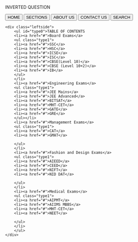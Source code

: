 <!DOCTYPE html>
<html>
 <head>
  <meta charset="utf-8">
  <meta name="viewport" content="width=device-width, initial-scale=1">
  <link type="text/css" rel="stylesheet" href="homestyle.css">
  <title>resources4you</title>
 </head>
 
  <body>
  <div id="top"><div id="intop>"><p>INVERTED QUESTION</p></div></div>
  
  <button onclick="location.href='#'">HOME</button>
  <button onclick="location.href='#'">SECTIONS</button>
  <button onclick="location.href='#'">ABOUT US</button>
  <button onclick="location.href='#'">CONTACT US</button>
  <button onclick="location.href='#'">SEARCH</button>
  
    <div class="leftside">
		<ul id="type0">TABLE OF CONTENTS
		<li><a href="#">Board Exams</a>
		<ul class="type1">
		<li><a href="#">SSC</a>
		<li><a href="#">HSC</a>
		<li><a href="#">ICSE</a>
		<li><a href="#">ISC</a>
		<li><a href="#">CBSE(Level 10)</a>
		<li><a href="#">CBSE (Level 10+2)</a>
		<li><a href="#">IB</a>
		</ul>
		</li>
		<li><a href="#">Engineering Exams</a>
		<ul class="type1">
		<li><a href="#">JEE Mains</a>
		<li><a href="#">JEE Advanced</a>
		<li><a href="#">BITSAT</a>
		<li><a href="#">MHT-CET</a>
		<li><a href="#">GATE</a>
		<li><a href="#">GRE</a>
		</ul></li>
		<li><a href="#">Management Exams</a>
		<ul class="type1">
		<li><a href="#">CAT</a>
		<li><a href="#">GMAT</a>
		
		</ul>
		</li>
		<li><a href="#">Fashion and Design Exams</a>
		<ul class="type1">
		<li><a href="#">AIEED</a>
		<li><a href="#">CEED</a>
		<li><a href="#">NIFT</a>
		<li><a href="#">NID DAT</a>
		
		</ul>
		</li>
		<li><a href="#">Medical Exams</a>
		<ul class="type1">
		<li><a href="#">AIPMT</a>
		<li><a href="#">AIIMS MBBS</a>
		<li><a href="#">MHT-CET</a>
		<li><a href="#">NEET</a>
		
		</ul>
		</li>
		</ul>
	</div>
  




</body>
</html>
  
